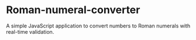 # Roman-numeral-converter
A simple JavaScript application to convert numbers to Roman numerals with real-time validation.
